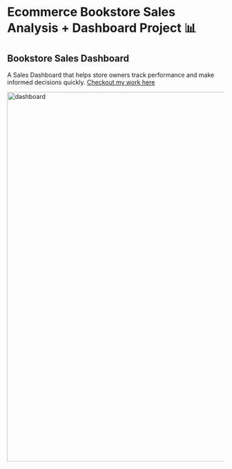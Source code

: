 # Ecommerce Bookstore Sales Analysis + Dashboard Project 📊

## Bookstore Sales Dashboard
A Sales Dashboard that helps store owners track performance and make informed decisions quickly.
[Checkout my work here](Project)

<img width="1892" height="855" alt="dashboard" src="https://github.com/user-attachments/assets/76ccd125-a462-445f-8f96-d6f0ee0e9d42" />
